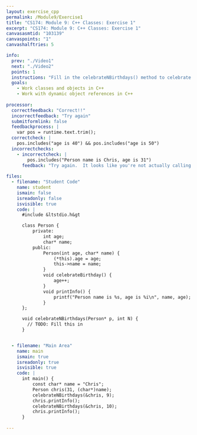 ```yaml
---
layout: exercise_cpp
permalink: /Module9/Exercise1
title: "CS174: Module 9: C++ Classes: Exercise 1"
excerpt: "CS174: Module 9: C++ Classes: Exercise 1"
canvasasmtid: "103139"
canvaspoints: "1"
canvashalftries: 5

info:
  prev: "./Video1"
  next: "./Video2"
  points: 1
  instructions: "Fill in the celebrateNBirthdays() method to celebrate some number of birthdays on a particular Person object passed by reference.  Since you're working with a pointer to an object, you should use the arrow notation in a loop to call the celebrateBirthday() method on the object."
  goals:
    - Work classes and objects in C++
    - Work with dynamic object references in C++
    
processor:  
  correctfeedback: "Correct!!" 
  incorrectfeedback: "Try again"
  submitformlink: false
  feedbackprocess: | 
    var pos = runtime.text.trim();
  correctcheck: |
    pos.includes("age is 40") && pos.includes("age is 50")
  incorrectchecks:
    - incorrectcheck: |
        pos.includes("Person name is Chris, age is 31")
      feedback: "Try again.  It looks like you're not actually calling the celebrateBirthdays() method."
 
files:
  - filename: "Student Code"
    name: student
    ismain: false
    isreadonly: false
    isvisible: true
    code: | 
      #include &ltstdio.h&gt

      class Person {
          private:
              int age;
              char* name;
          public:
              Person(int age, char* name) {
                  (*this).age = age;
                  this->name = name;
              }
              void celebrateBirthday() {
                  age++;
              }
              void printInfo() {
                  printf("Person name is %s, age is %i\n", name, age);
              }    
      };

      void celebrateNBirthdays(Person* p, int N) {
        // TODO: Fill this in
      }


  - filename: "Main Area"
    name: main
    ismain: true
    isreadonly: true
    isvisible: true
    code: | 
      int main() {
          const char* name = "Chris";
          Person chris(31, (char*)name);
          celebrateNBirthdays(&chris, 9);
          chris.printInfo();
          celebrateNBirthdays(&chris, 10);
          chris.printInfo();
      }
        
---
```

